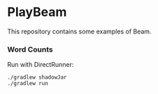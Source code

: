 # PlayBeam

This repository contains some examples of Beam.

### Word Counts

Run with DirectRunner:

```
./gradlew shadowJar
./gradlew run
```
